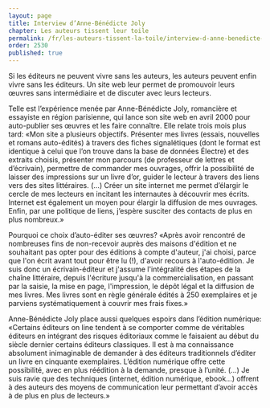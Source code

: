```yaml
---
layout: page
title: Interview d’Anne-Bénédicte Joly
chapter: Les auteurs tissent leur toile
permalink: /fr/les-auteurs-tissent-la-toile/interview-d-anne-benedicte-joly/
order: 2530
published: true
---
```

<p>Si les éditeurs ne peuvent vivre sans les auteurs, les auteurs peuvent enfin vivre sans les éditeurs. Un site web leur permet de promouvoir leurs œuvres sans intermédiaire et de discuter avec leurs lecteurs.</p>

<p>Telle est l’expérience menée par Anne-Bénédicte Joly, romancière et essayiste en région parisienne, qui lance son site web en avril 2000 pour auto-publier ses œuvres et les faire connaître. Elle relate trois mois plus tard: «Mon site a plusieurs objectifs. Présenter mes livres (essais, nouvelles et romans auto-édités) à travers des fiches signalétiques (dont le format est identique à celui que l’on trouve dans la base de données Électre) et des extraits choisis, présenter mon parcours (de professeur de lettres et d’écrivain), permettre de commander mes ouvrages, offrir la possibilité de laisser des impressions sur un livre d’or, guider le lecteur à travers des liens vers des sites littéraires. (…) Créer un site internet me permet d’élargir le cercle de mes lecteurs en incitant les internautes à découvrir mes écrits. Internet est également un moyen pour élargir la diffusion de mes ouvrages. Enfin, par une politique de liens, j’espère susciter des contacts de plus en plus nombreux.»</p>

<p>Pourquoi ce choix d’auto-éditer ses œuvres? «Après avoir rencontré de nombreuses fins de non-recevoir auprès des maisons d'édition et ne souhaitant pas opter pour des éditions à compte d'auteur, j'ai choisi, parce que l'on écrit avant tout pour être lu (!), d'avoir recours à l'auto-édition. Je suis donc un écrivain-éditeur et j'assume l'intégralité des étapes de la chaîne littéraire, depuis l'écriture jusqu'à la commercialisation, en passant par la saisie, la mise en page, l'impression, le dépôt légal et la diffusion de mes livres. Mes livres sont en règle générale édités à 250 exemplaires et je parviens systématiquement à couvrir mes frais fixes.»</p>

<p>Anne-Bénédicte Joly place aussi quelques espoirs dans l’édition numérique: «Certains éditeurs on line tendent à se comporter comme de véritables éditeurs en intégrant des risques éditoriaux comme le faisaient au début du siècle dernier certains éditeurs classiques. Il est à ma connaissance absolument inimaginable de demander à des éditeurs traditionnels d’éditer un livre en cinquante exemplaires. L’édition numérique offre cette possibilité, avec en plus réédition à la demande, presque à l’unité. (...) Je suis ravie que des techniques (internet, édition numérique, ebook...) offrent à des auteurs des moyens de communication leur permettant d’avoir accès à de plus en plus de lecteurs.»</p>